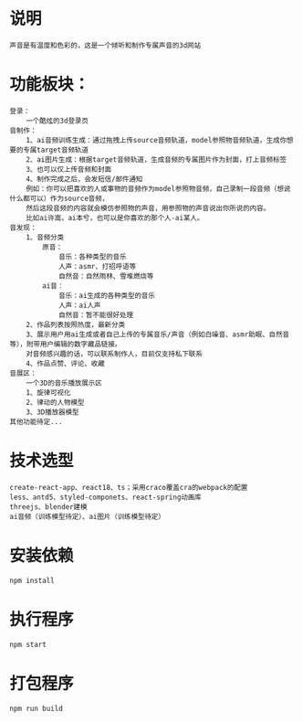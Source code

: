 # 说明
    声音是有温度和色彩的，这是一个倾听和制作专属声音的3d网站
# 功能板块：
    登录：
        一个酷炫的3d登录页
    音制作：
        1、ai音频训练生成：通过拖拽上传source音频轨道，model参照物音频轨道，生成你想要的专属target音频轨道
        2、ai图片生成：根据target音频轨道，生成音频的专属图片作为封面，打上音频标签
        3、也可以仅上传音频和封面
        4、制作完成之后，会发短信/邮件通知
        例如：你可以把喜欢的人或事物的音频作为model参照物音频，自己录制一段音频（想说什么都可以）作为source音频，
        然后这段音频的内容就会模仿参照物的声音，用参照物的声音说出你所说的内容。
        比如ai许嵩，ai本兮，也可以是你喜欢的那个人-ai某人。
    音发现：
        1、音频分类
            原音：
                音乐：各种类型的音乐
                人声：asmr、打招呼语等
                自然音：自然雨林、雪堆燃烧等
            ai音：
                音乐：ai生成的各种类型的音乐
                人声：ai人声
                自然音：暂不能很好处理
        2、作品列表按照热度，最新分类
        3、展示用户用ai生成或者自己上传的专属音乐/声音（例如白噪音、asmr助眠、自然音等），附带用户编辑的数字藏品链接。
        对音频感兴趣的话，可以联系制作人，目前仅支持私下联系
        4、作品点赞、评论、收藏
    音展区：
        一个3D的音乐播放展示区
        1、旋律可视化
        2、律动的人物模型
        3、3D播放器模型
    其他功能待定...
# 技术选型
    create-react-app、react18、ts；采用craco覆盖cra的webpack的配置
    less、antd5、styled-componets、react-spring动画库
    threejs、blender建模
    ai音频（训练模型待定）、ai图片（训练模型待定）

# 安装依赖
    npm install

# 执行程序
    npm start

# 打包程序
    npm run build